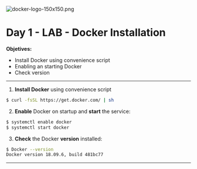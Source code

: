 ![docker-logo-150x150.png](https://www.zencode.nl/wp-content/uploads/2015/05/docker-logo-150x150.png)





# Day 1 - LAB - Docker Installation



**Objetives:**

- Install Docker using convenience script
- Enabling an starting Docker
- Check version

 

___





1. **Install Docker** using convenience script

```bash
$ curl -fsSL https://get.docker.com/ | sh
```



2. **Enable** Docker on startup and **start** the service: 

```bash
$ systemctl enable docker
$ systemctl start docker
```



3. **Check** the Docker **version** installed:

 ```bash
$ Docker --version
Docker version 18.09.6, build 481bc77

 ```

___

